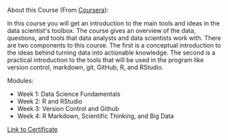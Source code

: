 About this Course (From [Coursera](https://www.coursera.org/learn/data-scientists-tools?specialization=jhu-data-science)):

In this course you will get an introduction to the main tools and ideas in the data scientist's toolbox. The course gives an overview of the data, questions, and tools that data analysts and data scientists work with. There are two components to this course. The first is a conceptual introduction to the ideas behind turning data into actionable knowledge. The second is a practical introduction to the tools that will be used in the program like version control, markdown, git, GitHub, R, and RStudio.


Modules:
- Week 1: Data Science Fundamentals
- Week 2: R and RStudio
- Week 3: Version Control and Github
- Week 4: R Markdown, Scientific Thinking, and Big Data

[Link to Certificate](https://coursera.org/share/e2ee06ceaecfd0d811be107d9ed5b61b)
